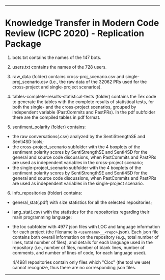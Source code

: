 ----------------------------------------------------------------------------------------------------------------
# Knowledge Transfer in Modern Code Review (ICPC 2020) - Replication Package

1) bots.txt contains the names of the 147 bots.

2) users.txt contains the names of the 728 users.

3) raw_data (folder) contains cross-proj_scenario.csv and single-proj_scenario.csv (i.e., the raw data of the 32062 PRs used for the cross-project and single-project scenarios).

4) tables-complete-results-statistical-tests (folder) contains the Tex code to generate the tables with the complete results of statistical tests, for both the single- and the cross-project scenarios, grouped by independent variable (PastCommits and PastPRs). In the pdf subfolder there are the compiled tables in pdf format.

5) sentiment_polarity (folder) contains:
- the raw conversations(.csv) analyzed by the SentiStrengthSE and Senti4SD tools;
- the cross-project_scenario subfolder with the 4 boxplots of the sentiment polarity scores by SentiStrengthSE and Senti4SD for the general and source code discussions, when PastCommits and PastPRs are used as independent variables in the cross-project scenario;
- the single-project_scenario subfolder with the 4 boxplots of the sentiment polarity scores by SentiStrengthSE and Senti4SD for the general and source code discussions, when PastCommits and PastPRs are used as independent variables in the single-project scenario.

6) info_repositories (folder) contains:
- general_stat(.pdf) with size statistics for all the selected repositories;
- lang_stat(.csv) with the statistics for the repositories regarding their main programming language;
- the loc subfolder with 4977 json files with LOC and language information for each project (the filename is `<username>__<repo>`.json).
  Each json file contains both overall information on the repository (e.g., total number of lines, total number of files), and details for each language used in the repository (i.e., number of files, number of blank lines, number of comments, and number of lines of code, for each language used).
  
  4/4981 repositories contain only files which "Cloc" (the tool we use) cannot recognize, thus there are no corresponding json files.
  
----------------------------------------------------------------------------------------------------------------
